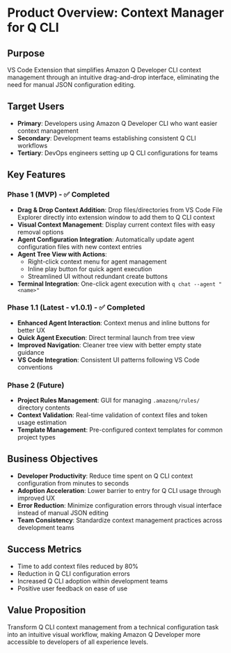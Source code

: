 # Product Overview: Context Manager for Q CLI

## Purpose
VS Code Extension that simplifies Amazon Q Developer CLI context management through an intuitive drag-and-drop interface, eliminating the need for manual JSON configuration editing.

## Target Users
- **Primary**: Developers using Amazon Q Developer CLI who want easier context management
- **Secondary**: Development teams establishing consistent Q CLI workflows
- **Tertiary**: DevOps engineers setting up Q CLI configurations for teams

## Key Features

### Phase 1 (MVP) - ✅ Completed
- **Drag & Drop Context Addition**: Drop files/directories from VS Code File Explorer directly into extension window to add them to Q CLI context
- **Visual Context Management**: Display current context files with easy removal options
- **Agent Configuration Integration**: Automatically update agent configuration files with new context entries
- **Agent Tree View with Actions**: 
  - Right-click context menu for agent management
  - Inline play button for quick agent execution
  - Streamlined UI without redundant create buttons
- **Terminal Integration**: One-click agent execution with `q chat --agent "<name>"`

### Phase 1.1 (Latest - v1.0.1) - ✅ Completed
- **Enhanced Agent Interaction**: Context menus and inline buttons for better UX
- **Quick Agent Execution**: Direct terminal launch from tree view
- **Improved Navigation**: Cleaner tree view with better empty state guidance
- **VS Code Integration**: Consistent UI patterns following VS Code conventions

### Phase 2 (Future)
- **Project Rules Management**: GUI for managing `.amazonq/rules/` directory contents
- **Context Validation**: Real-time validation of context files and token usage estimation
- **Template Management**: Pre-configured context templates for common project types

## Business Objectives
- **Developer Productivity**: Reduce time spent on Q CLI context configuration from minutes to seconds
- **Adoption Acceleration**: Lower barrier to entry for Q CLI usage through improved UX
- **Error Reduction**: Minimize configuration errors through visual interface instead of manual JSON editing
- **Team Consistency**: Standardize context management practices across development teams

## Success Metrics
- Time to add context files reduced by 80%
- Reduction in Q CLI configuration errors
- Increased Q CLI adoption within development teams
- Positive user feedback on ease of use

## Value Proposition
Transform Q CLI context management from a technical configuration task into an intuitive visual workflow, making Amazon Q Developer more accessible to developers of all experience levels.